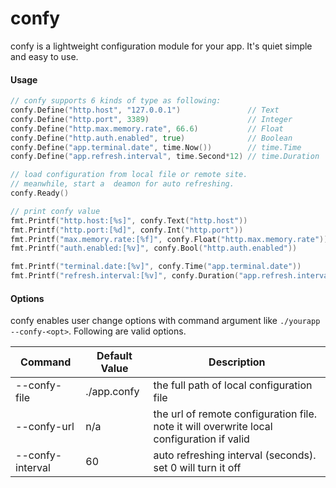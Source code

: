 # confy

confy is a lightweight configuration module for your app. It's quiet simple and easy to use.

#### Usage

```go
// confy supports 6 kinds of type as following:
confy.Define("http.host", "127.0.0.1")               // Text
confy.Define("http.port", 3389)                      // Integer
confy.Define("http.max.memory.rate", 66.6)           // Float
confy.Define("http.auth.enabled", true)              // Boolean
confy.Define("app.terminal.date", time.Now())        // time.Time
confy.Define("app.refresh.interval", time.Second*12) // time.Duration

// load configuration from local file or remote site.
// meanwhile, start a  deamon for auto refreshing.
confy.Ready()

// print confy value
fmt.Printf("http.host:[%s]", confy.Text("http.host"))
fmt.Printf("http.port:[%d]", confy.Int("http.port"))
fmt.Printf("max.memory.rate:[%f]", confy.Float("http.max.memory.rate"))
fmt.Printf("auth.enabled:[%v]", confy.Bool("http.auth.enabled"))

fmt.Printf("terminal.date:[%v]", confy.Time("app.terminal.date"))
fmt.Printf("refresh.interval:[%v]", confy.Duration("app.refresh.interval"))
```

#### Options
confy enables user change options with command argument like  `./yourapp --confy-<opt>`. Following are valid options.

| Command | Default Value |  Description |
| --- | --- | --- |
| --confy-file | ./app.confy | the full path of local configuration file |
| --confy-url | n/a | the url of remote configuration file. note it will overwrite local configuration if valid |
| --confy-interval | 60 | auto refreshing interval (seconds). set 0 will turn it off |
